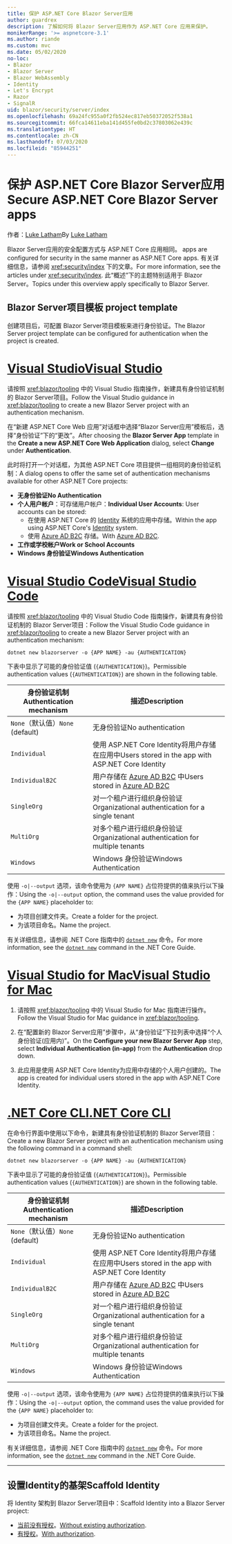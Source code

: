 ```yaml
---
title: 保护 ASP.NET Core Blazor Server应用
author: guardrex
description: 了解如何将 Blazor Server应用作为 ASP.NET Core 应用来保护。
monikerRange: '>= aspnetcore-3.1'
ms.author: riande
ms.custom: mvc
ms.date: 05/02/2020
no-loc:
- Blazor
- Blazor Server
- Blazor WebAssembly
- Identity
- Let's Encrypt
- Razor
- SignalR
uid: blazor/security/server/index
ms.openlocfilehash: 69a24fc955a0f2fb524ec817eb50372052f538a1
ms.sourcegitcommit: 66fca14611eba141d455fe0bd2c37803062e439c
ms.translationtype: HT
ms.contentlocale: zh-CN
ms.lasthandoff: 07/03/2020
ms.locfileid: "85944251"
---
```

# <a name="secure-aspnet-core-blazor-server-apps"></a><span data-ttu-id="30261-103">保护 ASP.NET Core Blazor Server应用</span><span class="sxs-lookup"><span data-stu-id="30261-103">Secure ASP.NET Core Blazor Server apps</span></span>

<span data-ttu-id="30261-104">作者：[Luke Latham](https://github.com/guardrex)</span><span class="sxs-lookup"><span data-stu-id="30261-104">By [Luke Latham](https://github.com/guardrex)</span></span>

Blazor Server<span data-ttu-id="30261-105">应用的安全配置方式与 ASP.NET Core 应用相同。</span><span class="sxs-lookup"><span data-stu-id="30261-105"> apps are configured for security in the same manner as ASP.NET Core apps.</span></span> <span data-ttu-id="30261-106">有关详细信息，请参阅 <xref:security/index> 下的文章。</span><span class="sxs-lookup"><span data-stu-id="30261-106">For more information, see the articles under <xref:security/index>.</span></span> <span data-ttu-id="30261-107">此“概述”下的主题特别适用于 Blazor Server。</span><span class="sxs-lookup"><span data-stu-id="30261-107">Topics under this overview apply specifically to Blazor Server.</span></span> 

## <a name="blazor-server-project-template"></a>Blazor Server<span data-ttu-id="30261-108">项目模板</span><span class="sxs-lookup"><span data-stu-id="30261-108"> project template</span></span>

<span data-ttu-id="30261-109">创建项目后，可配置 Blazor Server项目模板来进行身份验证。</span><span class="sxs-lookup"><span data-stu-id="30261-109">The Blazor Server project template can be configured for authentication when the project is created.</span></span>

# <a name="visual-studio"></a>[<span data-ttu-id="30261-110">Visual Studio</span><span class="sxs-lookup"><span data-stu-id="30261-110">Visual Studio</span></span>](#tab/visual-studio)

<span data-ttu-id="30261-111">请按照 <xref:blazor/tooling> 中的 Visual Studio 指南操作，新建具有身份验证机制的 Blazor Server项目。</span><span class="sxs-lookup"><span data-stu-id="30261-111">Follow the Visual Studio guidance in <xref:blazor/tooling> to create a new Blazor Server project with an authentication mechanism.</span></span>

<span data-ttu-id="30261-112">在“新建 ASP.NET Core Web 应用”对话框中选择“Blazor Server应用”模板后，选择“身份验证”下的“更改”。</span><span class="sxs-lookup"><span data-stu-id="30261-112">After choosing the **Blazor Server App** template in the **Create a new ASP.NET Core Web Application** dialog, select **Change** under **Authentication**.</span></span>

<span data-ttu-id="30261-113">此时将打开一个对话框，为其他 ASP.NET Core 项目提供一组相同的身份验证机制：</span><span class="sxs-lookup"><span data-stu-id="30261-113">A dialog opens to offer the same set of authentication mechanisms available for other ASP.NET Core projects:</span></span>

* <span data-ttu-id="30261-114">**无身份验证**</span><span class="sxs-lookup"><span data-stu-id="30261-114">**No Authentication**</span></span>
* <span data-ttu-id="30261-115">**个人用户帐户**：可存储用户帐户：</span><span class="sxs-lookup"><span data-stu-id="30261-115">**Individual User Accounts**: User accounts can be stored:</span></span>
  * <span data-ttu-id="30261-116">在使用 ASP.NET Core 的 [Identity](xref:security/authentication/identity) 系统的应用中存储。</span><span class="sxs-lookup"><span data-stu-id="30261-116">Within the app using ASP.NET Core's [Identity](xref:security/authentication/identity) system.</span></span>
  * <span data-ttu-id="30261-117">使用 [Azure AD B2C](xref:security/authentication/azure-ad-b2c) 存储。</span><span class="sxs-lookup"><span data-stu-id="30261-117">With [Azure AD B2C](xref:security/authentication/azure-ad-b2c).</span></span>
* <span data-ttu-id="30261-118">**工作或学校帐户**</span><span class="sxs-lookup"><span data-stu-id="30261-118">**Work or School Accounts**</span></span>
* <span data-ttu-id="30261-119">**Windows 身份验证**</span><span class="sxs-lookup"><span data-stu-id="30261-119">**Windows Authentication**</span></span>

# <a name="visual-studio-code"></a>[<span data-ttu-id="30261-120">Visual Studio Code</span><span class="sxs-lookup"><span data-stu-id="30261-120">Visual Studio Code</span></span>](#tab/visual-studio-code)

<span data-ttu-id="30261-121">请按照 <xref:blazor/tooling> 中的 Visual Studio Code 指南操作，新建具有身份验证机制的 Blazor Server项目：</span><span class="sxs-lookup"><span data-stu-id="30261-121">Follow the Visual Studio Code guidance in <xref:blazor/tooling> to create a new Blazor Server project with an authentication mechanism:</span></span>

```dotnetcli
dotnet new blazorserver -o {APP NAME} -au {AUTHENTICATION}
```

<span data-ttu-id="30261-122">下表中显示了可能的身份验证值 (`{AUTHENTICATION}`)。</span><span class="sxs-lookup"><span data-stu-id="30261-122">Permissible authentication values (`{AUTHENTICATION}`) are shown in the following table.</span></span>

| <span data-ttu-id="30261-123">身份验证机制</span><span class="sxs-lookup"><span data-stu-id="30261-123">Authentication mechanism</span></span> | <span data-ttu-id="30261-124">描述</span><span class="sxs-lookup"><span data-stu-id="30261-124">Description</span></span> |
| ------------------------ | ----------- |
| <span data-ttu-id="30261-125">`None`（默认值）</span><span class="sxs-lookup"><span data-stu-id="30261-125">`None` (default)</span></span>         | <span data-ttu-id="30261-126">无身份验证</span><span class="sxs-lookup"><span data-stu-id="30261-126">No authentication</span></span> |
| `Individual`             | <span data-ttu-id="30261-127">使用 ASP.NET Core Identity将用户存储在应用中</span><span class="sxs-lookup"><span data-stu-id="30261-127">Users stored in the app with ASP.NET Core Identity</span></span> |
| `IndividualB2C`          | <span data-ttu-id="30261-128">用户存储在 [Azure AD B2C](xref:security/authentication/azure-ad-b2c) 中</span><span class="sxs-lookup"><span data-stu-id="30261-128">Users stored in [Azure AD B2C](xref:security/authentication/azure-ad-b2c)</span></span> |
| `SingleOrg`              | <span data-ttu-id="30261-129">对一个租户进行组织身份验证</span><span class="sxs-lookup"><span data-stu-id="30261-129">Organizational authentication for a single tenant</span></span> |
| `MultiOrg`               | <span data-ttu-id="30261-130">对多个租户进行组织身份验证</span><span class="sxs-lookup"><span data-stu-id="30261-130">Organizational authentication for multiple tenants</span></span> |
| `Windows`                | <span data-ttu-id="30261-131">Windows 身份验证</span><span class="sxs-lookup"><span data-stu-id="30261-131">Windows Authentication</span></span> |

<span data-ttu-id="30261-132">使用 `-o|--output` 选项，该命令使用为 `{APP NAME}` 占位符提供的值来执行以下操作：</span><span class="sxs-lookup"><span data-stu-id="30261-132">Using the `-o|--output` option, the command uses the value provided for the `{APP NAME}` placeholder to:</span></span>

* <span data-ttu-id="30261-133">为项目创建文件夹。</span><span class="sxs-lookup"><span data-stu-id="30261-133">Create a folder for the project.</span></span>
* <span data-ttu-id="30261-134">为该项目命名。</span><span class="sxs-lookup"><span data-stu-id="30261-134">Name the project.</span></span>

<span data-ttu-id="30261-135">有关详细信息，请参阅 .NET Core 指南中的 [`dotnet new`](/dotnet/core/tools/dotnet-new) 命令。</span><span class="sxs-lookup"><span data-stu-id="30261-135">For more information, see the [`dotnet new`](/dotnet/core/tools/dotnet-new) command in the .NET Core Guide.</span></span>

# <a name="visual-studio-for-mac"></a>[<span data-ttu-id="30261-136">Visual Studio for Mac</span><span class="sxs-lookup"><span data-stu-id="30261-136">Visual Studio for Mac</span></span>](#tab/visual-studio-mac)

1. <span data-ttu-id="30261-137">请按照 <xref:blazor/tooling> 中的 Visual Studio for Mac 指南进行操作。</span><span class="sxs-lookup"><span data-stu-id="30261-137">Follow the Visual Studio for Mac guidance in <xref:blazor/tooling>.</span></span>

1. <span data-ttu-id="30261-138">在“配置新的 Blazor Server应用”步骤中，从“身份验证”下拉列表中选择“个人身份验证(应用内)”。</span><span class="sxs-lookup"><span data-stu-id="30261-138">On the **Configure your new Blazor Server App** step, select **Individual Authentication (in-app)** from the **Authentication** drop down.</span></span>

1. <span data-ttu-id="30261-139">此应用是使用 ASP.NET Core Identity为应用中存储的个人用户创建的。</span><span class="sxs-lookup"><span data-stu-id="30261-139">The app is created for individual users stored in the app with ASP.NET Core Identity.</span></span>

# <a name="net-core-cli"></a>[<span data-ttu-id="30261-140">.NET Core CLI</span><span class="sxs-lookup"><span data-stu-id="30261-140">.NET Core CLI</span></span>](#tab/netcore-cli/)

<span data-ttu-id="30261-141">在命令行界面中使用以下命令，新建具有身份验证机制的 Blazor Server项目：</span><span class="sxs-lookup"><span data-stu-id="30261-141">Create a new Blazor Server project with an authentication mechanism using the following command in a command shell:</span></span>

```dotnetcli
dotnet new blazorserver -o {APP NAME} -au {AUTHENTICATION}
```

<span data-ttu-id="30261-142">下表中显示了可能的身份验证值 (`{AUTHENTICATION}`)。</span><span class="sxs-lookup"><span data-stu-id="30261-142">Permissible authentication values (`{AUTHENTICATION}`) are shown in the following table.</span></span>

| <span data-ttu-id="30261-143">身份验证机制</span><span class="sxs-lookup"><span data-stu-id="30261-143">Authentication mechanism</span></span> | <span data-ttu-id="30261-144">描述</span><span class="sxs-lookup"><span data-stu-id="30261-144">Description</span></span> |
| ------------------------ | ----------- |
| <span data-ttu-id="30261-145">`None`（默认值）</span><span class="sxs-lookup"><span data-stu-id="30261-145">`None` (default)</span></span>         | <span data-ttu-id="30261-146">无身份验证</span><span class="sxs-lookup"><span data-stu-id="30261-146">No authentication</span></span> |
| `Individual`             | <span data-ttu-id="30261-147">使用 ASP.NET Core Identity将用户存储在应用中</span><span class="sxs-lookup"><span data-stu-id="30261-147">Users stored in the app with ASP.NET Core Identity</span></span> |
| `IndividualB2C`          | <span data-ttu-id="30261-148">用户存储在 [Azure AD B2C](xref:security/authentication/azure-ad-b2c) 中</span><span class="sxs-lookup"><span data-stu-id="30261-148">Users stored in [Azure AD B2C](xref:security/authentication/azure-ad-b2c)</span></span> |
| `SingleOrg`              | <span data-ttu-id="30261-149">对一个租户进行组织身份验证</span><span class="sxs-lookup"><span data-stu-id="30261-149">Organizational authentication for a single tenant</span></span> |
| `MultiOrg`               | <span data-ttu-id="30261-150">对多个租户进行组织身份验证</span><span class="sxs-lookup"><span data-stu-id="30261-150">Organizational authentication for multiple tenants</span></span> |
| `Windows`                | <span data-ttu-id="30261-151">Windows 身份验证</span><span class="sxs-lookup"><span data-stu-id="30261-151">Windows Authentication</span></span> |

<span data-ttu-id="30261-152">使用 `-o|--output` 选项，该命令使用为 `{APP NAME}` 占位符提供的值来执行以下操作：</span><span class="sxs-lookup"><span data-stu-id="30261-152">Using the `-o|--output` option, the command uses the value provided for the `{APP NAME}` placeholder to:</span></span>

* <span data-ttu-id="30261-153">为项目创建文件夹。</span><span class="sxs-lookup"><span data-stu-id="30261-153">Create a folder for the project.</span></span>
* <span data-ttu-id="30261-154">为该项目命名。</span><span class="sxs-lookup"><span data-stu-id="30261-154">Name the project.</span></span>

<span data-ttu-id="30261-155">有关详细信息，请参阅 .NET Core 指南中的 [`dotnet new`](/dotnet/core/tools/dotnet-new) 命令。</span><span class="sxs-lookup"><span data-stu-id="30261-155">For more information, see the [`dotnet new`](/dotnet/core/tools/dotnet-new) command in the .NET Core Guide.</span></span>

---

## <a name="scaffold-identity"></a><span data-ttu-id="30261-156">设置Identity的基架</span><span class="sxs-lookup"><span data-stu-id="30261-156">Scaffold Identity</span></span>

<span data-ttu-id="30261-157">将 Identity 架构到 Blazor Server项目中：</span><span class="sxs-lookup"><span data-stu-id="30261-157">Scaffold Identity into a Blazor Server project:</span></span>

* <span data-ttu-id="30261-158">[当前没有授权](xref:security/authentication/scaffold-identity#scaffold-identity-into-a-blazor-server-project-without-existing-authorization)。</span><span class="sxs-lookup"><span data-stu-id="30261-158">[Without existing authorization](xref:security/authentication/scaffold-identity#scaffold-identity-into-a-blazor-server-project-without-existing-authorization).</span></span>
* <span data-ttu-id="30261-159">[有授权](xref:security/authentication/scaffold-identity#scaffold-identity-into-a-blazor-server-project-with-authorization)。</span><span class="sxs-lookup"><span data-stu-id="30261-159">[With authorization](xref:security/authentication/scaffold-identity#scaffold-identity-into-a-blazor-server-project-with-authorization).</span></span>
